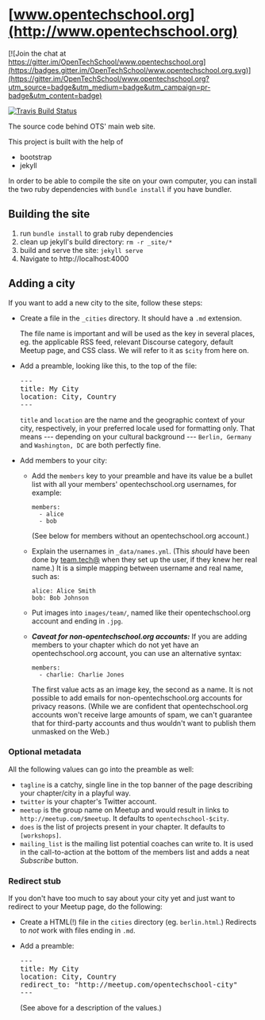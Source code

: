 # [www.opentechschool.org](http://www.opentechschool.org)

[![Join the chat at https://gitter.im/OpenTechSchool/www.opentechschool.org](https://badges.gitter.im/OpenTechSchool/www.opentechschool.org.svg)](https://gitter.im/OpenTechSchool/www.opentechschool.org?utm_source=badge&utm_medium=badge&utm_campaign=pr-badge&utm_content=badge)

[![Travis Build Status](https://travis-ci.org/OpenTechSchool/www.opentechschool.org.svg "Travis Build Status")](https://travis-ci.org/OpenTechSchool/www.opentechschool.org)


The source code behind OTS' main web site.

This project is built with the help of

 * bootstrap
 * jekyll

In order to be able to compile the site on your own computer, you can install
the two ruby dependencies with `bundle install` if you have bundler.

## Building the site

1. run `bundle install` to grab ruby dependencies
2. clean up jekyll's build directory: `rm -r _site/*`
3. build and serve the site: `jekyll serve`
4. Navigate to http://localhost:4000


## Adding a city

If you want to add a new city to the site, follow these steps:

* Create a file in the `_cities` directory.  It should have a `.md` extension.

  The file name is important and will be used as the key in several places, eg.
  the applicable RSS feed, relevant Discourse category, default Meetup page,
  and CSS class.  We will refer to it as `$city` from here on.

* Add a preamble, looking like this, to the top of the file:

  <!-- To people reading this file's source, it's actually:

    ---
    title: ...
    ...
    ---

  -->

  <pre>
  &#45;&#45;&#45;
  title: My City
  location: City, Country
  &#45;&#45;&#45;
  </pre>

  `title` and `location` are the name and the geographic context of your city,
  respectively, in your preferred locale used for formatting only.  That means
  --- depending on your cultural background --- `Berlin, Germany` and
  `Washington, DC` are both perfectly fine.

* Add members to your city:

  * Add the `members` key to your preamble and have its value be a bullet list
    with all your members' opentechschool.org usernames, for example:

        members:
          - alice
          - bob

    (See below for members without an opentechschool.org account.)

  * Explain the usernames in `_data/names.yml`.  (This *should* have been done
    by [team.tech@](mailto:team.tech@opentechschool.org) when they set up the
    user, if they knew her real name.)  It is a simple mapping between username
    and real name, such as:

        alice: Alice Smith
        bob: Bob Johnson

  * Put images into `images/team/`, named like their opentechschool.org
    account and ending in `.jpg`.

  * ***Caveat for non-opentechschool.org accounts:***  If you are adding
    members to your chapter which do not yet have an opentechschool.org
    account, you can use an alternative syntax:

        members:
          - charlie: Charlie Jones

    The first value acts as an image key, the second as a name.  It is not
    possible to add emails for non-opentechschool.org accounts for privacy
    reasons.  (While we are confident that opentechschool.org accounts won't
    receive large amounts of spam, we can't guarantee that for third-party
    accounts and thus wouldn't want to publish them unmasked on the Web.)


### Optional metadata

All the following values can go into the preamble as well:

* `tagline` is a catchy, single line in the top banner of the page describing
   your chapter/city in a playful way.
* `twitter` is your chapter's Twitter account.
* `meetup` is the group name on Meetup and would result in links to
  `http://meetup.com/$meetup`.  It defaults to `opentechschool-$city`.
* `does` is the list of projects present in your chapter.  It defaults to
  `[workshops]`.
* `mailing_list` is the mailing list potential coaches can write to.  It is
  used in the call-to-action at the bottom of the members list and adds a neat
  *Subscribe* button.

### Redirect stub

If you don't have too much to say about your city yet and just want to redirect
to your Meetup page, do the following:

* Create a HTML(!) file in the `cities` directory (eg. `berlin.html`.)
  Redirects to *not* work with files ending in `.md`.
* Add a preamble:

  <pre>
  &#45;&#45;&#45;
  title: My City
  location: City, Country
  redirect_to: "http://meetup.com/opentechschool-city"
  &#45;&#45;&#45;
  </pre>

  (See above for a description of the values.)
